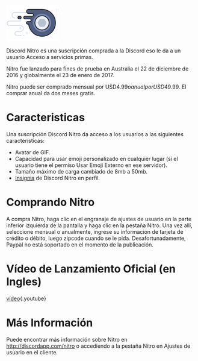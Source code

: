 <!-- TITLE: Nitro -->

![Insignia Nitro](/uploads/nitro/nitrobadge.png "Insignia Nitro")

Discord Nitro es una suscripción comprada a la Discord eso le da a un usuario Acceso a servicios primas.

Nitro fue lanzado para fines de prueba en Australia el 22 de diciembre de 2016 y globalmente el 23 de enero de 2017.

Nitro puede ser comprado mensual por USD$4.99 o anual por USD$49.99. El comprar anual da dos meses gratis.

# Caracteristicas
Una suscripción Discord Nitro da acceso a los usuarios a las siguientes características:

* Avatar de GIF.
* Capacidad para usar emoji personalizado en cualquier lugar (si el usuario tiene el permiso Usar Emoji Externo en ese servidor).
* Tamaño máximo de carga cambiado de 8mb a 50mb.
* [Insignia](/insignias) de Discord Nitro en perfil.

# Comprando Nitro
A compra Nitro, haga clic en el engranaje de ajustes de usuario en la parte inferior izquierda de la pantalla y haga clic en la pestaña Nitro. Una vez allí, seleccione mensual o anualmente, ingrese su información de tarjeta de crédito o débito, luego zipcode cuando se le pida. Desafortunadamente, Paypal no está soportado en el momento de la publicación.

# Vídeo de Lanzamiento Oficial (en Ingles)

[vídeo](https://www.youtube.com/watch?v=psIIWROIvtM){.youtube}


# Más Información
Puede encontrar más información sobre Nitro en http://discordapp.com/nitro o accediendo a la pestaña Nitro en Ajustes de usuario en el cliente.